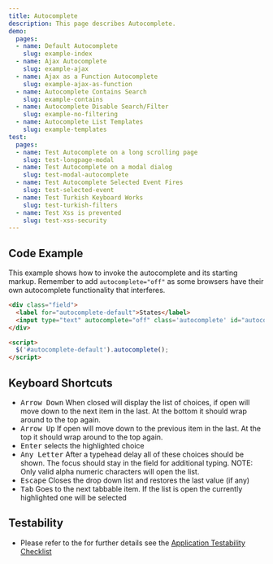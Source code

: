 ```yaml
---
title: Autocomplete
description: This page describes Autocomplete.
demo:
  pages:
  - name: Default Autocomplete
    slug: example-index
  - name: Ajax Autocomplete
    slug: example-ajax
  - name: Ajax as a Function Autocomplete
    slug: example-ajax-as-function
  - name: Autocomplete Contains Search
    slug: example-contains
  - name: Autocomplete Disable Search/Filter
    slug: example-no-filtering
  - name: Autocomplete List Templates
    slug: example-templates
test:
  pages:
  - name: Test Autocomplete on a long scrolling page
    slug: test-longpage-modal
  - name: Test Autocomplete on a modal dialog
    slug: test-modal-autocomplete
  - name: Test Autocomplete Selected Event Fires
    slug: test-selected-event
  - name: Test Turkish Keyboard Works
    slug: test-turkish-filters
  - name: Test Xss is prevented
    slug: test-xss-security
---
```


## Code Example

This example shows how to invoke the autocomplete and its starting markup. Remember to add `autocomplete="off"` as some browsers have their own autocomplete functionality that interferes.

```html
<div class="field">
  <label for="autocomplete-default">States</label>
  <input type="text" autocomplete="off" class='autocomplete' id="autocomplete-default">
</div>

<script>
  $('#autocomplete-default').autocomplete();
</script>
```

## Keyboard Shortcuts

- <kbd>Arrow Down</kbd> When closed will display the list of choices, if open will move down to the next item in the last. At the bottom it should wrap around to the top again.
- <kbd>Arrow Up</kbd> If open will move down to the previous item in the last. At the top it should wrap around to the top again.
- <kbd>Enter</kbd> selects the highlighted choice
- <kbd>Any Letter</kbd> After a typehead delay all of these choices should be shown. The focus should stay in the field for additional typing. NOTE: Only valid alpha numeric characters will open the list.
- <kbd>Escape</kbd> Closes the drop down list and restores the last value (if any)
- <kbd>Tab</kbd> Goes to the next tabbable item. If the list is open the currently highlighted one will be selected

## Testability

- Please refer to the for further details see the [Application Testability Checklist](https://design.infor.com/resources/application-testability-checklist)
